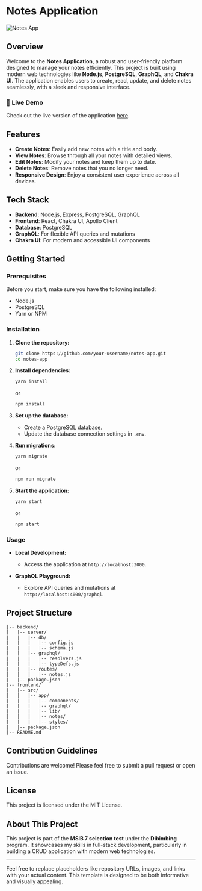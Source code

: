 # Notes Application

![Notes App](https://drive.google.com/file/d/1H_k3MjZczrFCkZ3fe38V4-nOYiEMWUtP/view?usp=sharing)

## Overview

Welcome to the **Notes Application**, a robust and user-friendly platform designed to manage your notes efficiently. This project is built using modern web technologies like **Node.js**, **PostgreSQL**, **GraphQL**, and **Chakra UI**. The application enables users to create, read, update, and delete notes seamlessly, with a sleek and responsive interface.

### 🔗 Live Demo

Check out the live version of the application [here](#).

## Features

- **Create Notes**: Easily add new notes with a title and body.
- **View Notes**: Browse through all your notes with detailed views.
- **Edit Notes**: Modify your notes and keep them up to date.
- **Delete Notes**: Remove notes that you no longer need.
- **Responsive Design**: Enjoy a consistent user experience across all devices.

## Tech Stack

- **Backend**: Node.js, Express, PostgreSQL, GraphQL
- **Frontend**: React, Chakra UI, Apollo Client
- **Database**: PostgreSQL
- **GraphQL**: For flexible API queries and mutations
- **Chakra UI**: For modern and accessible UI components

## Getting Started

### Prerequisites

Before you start, make sure you have the following installed:

- Node.js
- PostgreSQL
- Yarn or NPM

### Installation

1. **Clone the repository:**
   ```bash
   git clone https://github.com/your-username/notes-app.git
   cd notes-app
   ```

2. **Install dependencies:**
   ```bash
   yarn install
   ```
   or
   ```bash
   npm install
   ```

3. **Set up the database:**
   - Create a PostgreSQL database.
   - Update the database connection settings in `.env`.

4. **Run migrations:**
   ```bash
   yarn migrate
   ```
   or
   ```bash
   npm run migrate
   ```

5. **Start the application:**
   ```bash
   yarn start
   ```
   or
   ```bash
   npm start
   ```

### Usage

- **Local Development:** 
  - Access the application at `http://localhost:3000`.

- **GraphQL Playground:** 
  - Explore API queries and mutations at `http://localhost:4000/graphql`.

## Project Structure

```
|-- backend/
|   |-- server/
|   |   |-- db/
|   |   |   |-- config.js
|   |   |   |-- schema.js
|   |   |-- graphql/
|   |   |   |-- resolvers.js
|   |   |   |-- typeDefs.js
|   |   |-- routes/
|   |   |   |-- notes.js
|   |-- package.json
|-- frontend/
|   |-- src/
|   |   |-- app/
|   |   |   |-- components/
|   |   |   |-- graphql/
|   |   |   |-- lib/
|   |   |   |-- notes/
|   |   |   |-- styles/
|   |-- package.json
|-- README.md
```

## Contribution Guidelines

Contributions are welcome! Please feel free to submit a pull request or open an issue.

## License

This project is licensed under the MIT License.

## About This Project

This project is part of the **MSIB 7 selection test** under the **Dibimbing** program. It showcases my skills in full-stack development, particularly in building a CRUD application with modern web technologies.

---

Feel free to replace placeholders like repository URLs, images, and links with your actual content. This template is designed to be both informative and visually appealing.